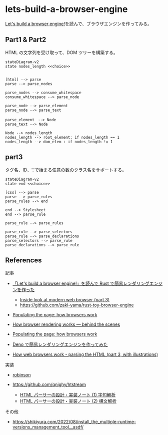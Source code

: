 # lets-build-a-browser-engine

[Let's build a browser engine!](https://limpet.net/mbrubeck/2014/08/08/toy-layout-engine-1.html)を読んで、ブラウザエンジンを作ってみる。

## Part1 & Part2

HTML の文字列を受け取って、DOM ツリーを構築する。

```mermaid
stateDiagram-v2
state nodes_length <<choice>>


[html] --> parse
parse --> parse_nodes

parse_nodes --> consume_whitespace
consume_whitespace --> parse_node

parse_node --> parse_element
parse_node --> parse_text

parse_element　--> Node
parse_text --> Node

Node --> nodes_length
nodes_length --> root_element: if nodes_length == 1
nodes_length --> dom_elem : if nodes_length != 1

```

## part3

タグ名、ID、'.'で始まる任意の数のクラス名をサポートする。

```mermaid
stateDiagram-v2
state end <<choice>>

[css] --> parse
parse --> parse_rules
parse_rules --> end

end --> Stylesheet
end --> parse_rule

parse_rule --> parse_rules

parse_rule --> parse_selectors
parse_rule --> parse_declarations
parse_selectors --> parse_rule
parse_declarations --> parse_rule

```

## References

記事

- [「Let's build a browser engine!」を読んで Rust で簡易レンダリングエンジンを作った](https://dackdive.hateblo.jp/entry/2021/02/23/113522)

  - [Inside look at modern web browser (part 3)](https://developer.chrome.com/blog/inside-browser-part3/)
  - https://github.com/zaki-yama/rust-toy-browser-engine

- [Populating the page: how browsers work](https://www.linkedin.com/pulse/understanding-browser-rendering-critical-path-divyansh-singh/)

- [How browser rendering works — behind the scenes](https://blog.logrocket.com/how-browser-rendering-works-behind-scenes/)

- [Populating the page: how browsers work](https://developer.mozilla.org/en-US/docs/Web/Performance/How_browsers_work)

- [Deno で簡易レンダリングエンジンを作ってみた](https://zenn.dev/ryo_kawamata/articles/920baf76bfdf2e)

- [How web browsers work - parsing the HTML (part 3, with illustrations)](https://dev.to/arikaturika/how-web-browsers-work-parsing-the-html-part-3-with-illustrations-45fi)

実装

- [robinson](https://github.com/mbrubeck/robinson)

- https://github.com/qnighy/htstream
  - [HTML パーサーの設計・実装ノート (1) 字句解析](https://zenn.dev/qnighy/articles/0c9a49fd00069a)
  - [HTML パーサーの設計・実装ノート (2) 構文解析](https://zenn.dev/qnighy/articles/1a6ec268986cfd)

その他

- https://shikiyura.com/2022/08/install_the_multiple-runtime-versions_management_tool__asdf/

